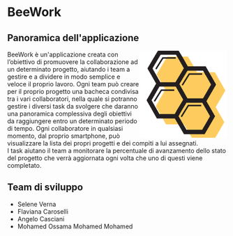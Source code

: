 # BeeWork 

## Panoramica dell'applicazione

<img align="right" alt="BeeWork_logo" src="./logo.png" width="200" height="200">

BeeWork è un'applicazione creata con l’obiettivo di promuovere la collaborazione ad un determinato progetto, aiutando i team a gestire e a dividere in modo semplice e veloce il proprio lavoro. 
Ogni team può creare per il proprio progetto una bacheca condivisa tra i vari collaboratori, nella quale si potranno gestire i diversi task da svolgere che daranno una panoramica complessiva degli obiettivi da raggiungere entro un determinato periodo di tempo. Ogni collaboratore in qualsiasi momento, dal proprio smartphone, può visualizzare la lista dei propri progetti e dei compiti a lui assegnati.  
I task aiutano il team a monitorare la percentuale di avanzamento dello stato del progetto che verrà aggiornata ogni volta che uno di questi viene completato.

## Team di sviluppo

- Selene Verna
- Flaviana Caroselli
- Angelo Casciani
- Mohamed Ossama Mohamed Mohamed